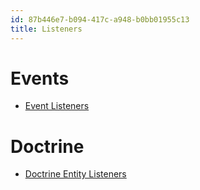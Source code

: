```yaml
---
id: 87b446e7-b094-417c-a948-b0bb01955c13
title: Listeners
---
```


# Events

-   [Event Listeners](20201113175527-event_listeners)

# Doctrine

-   [Doctrine Entity
    Listeners](20201113180551-doctrine_entity_listeners)
